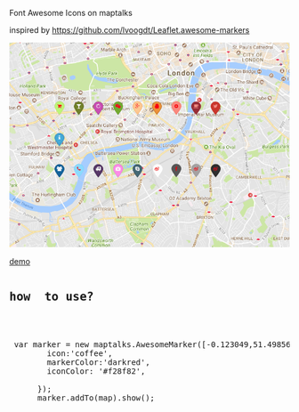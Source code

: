 Font Awesome Icons on maptalks

inspired by https://github.com/lvoogdt/Leaflet.awesome-markers


![](gallery.png)

[demo](https://deyihu.github.io/src/maptalks-awesome-markers/examples/)


<pre>
<h2>how  to use?</h2>


 var marker = new maptalks.AwesomeMarker([-0.123049,51.49856], {
        icon:'coffee',
        markerColor:'darkred',
        iconColor: '#f28f82',
      
      });
      marker.addTo(map).show();

</pre>

